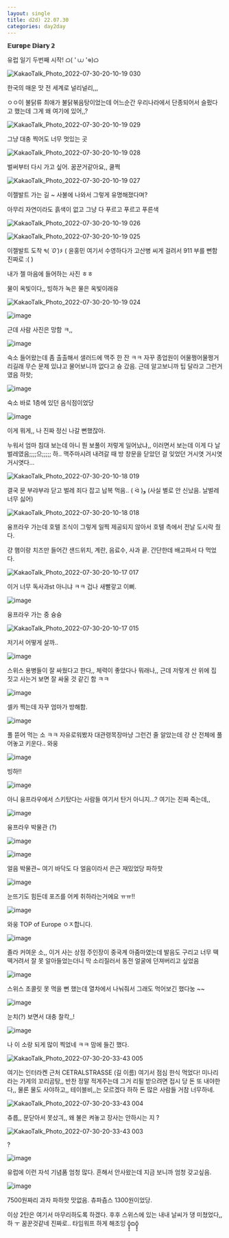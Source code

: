 ```yaml
---
layout: single
title: d2d) 22.07.30
categories: day2day
---
```


__𝔼𝕦𝕣𝕠𝕡𝕖 𝔻𝕚𝕒𝕣𝕪 𝟚__

유럽 일기 두번째 시작! ᜊ( ' ⩊ '𖦹)ᜊ

![KakaoTalk_Photo_2022-07-30-20-10-19 030](https://user-images.githubusercontent.com/52832956/181908321-66606d49-83cc-422b-b9a8-717f3b2561b9.jpeg)

한국의 매운 맛 전 세계로 널리널리,,,

ㅇㅇ이 불닭류 최애가 불닭볶음탕이었는데 어느순간 우리나라에서 단종되어서 슬펐다고 했는데 그게 왜 여기에 있어,,?

![KakaoTalk_Photo_2022-07-30-20-10-19 029](https://user-images.githubusercontent.com/52832956/181908366-4ec7ea0d-6deb-42e3-8578-38326718a76c.jpeg)

그냥 대충 찍어도 너무 멋있는 곳

![KakaoTalk_Photo_2022-07-30-20-10-19 028](https://user-images.githubusercontent.com/52832956/181908374-a07d8196-94dd-437e-9a4f-547b36ddda71.jpeg)

벌써부터 다시 가고 싶어. 꿈꾼거같아요,, 쿨쩍

![KakaoTalk_Photo_2022-07-30-20-10-19 027](https://user-images.githubusercontent.com/52832956/181908392-d322b01b-cfe0-4f20-8428-481f91809f19.jpeg)

이젤발트 가는 길 ~ 사불에 나와서 그렇게 유명해졌다며?

아무리 자연이라도 흙색이 없고 그냥 다 푸르고 푸르고 푸른색

![KakaoTalk_Photo_2022-07-30-20-10-19 026](https://user-images.githubusercontent.com/52832956/181908441-2c3db441-8756-4c3b-850a-322a16094c51.jpeg)

![KakaoTalk_Photo_2022-07-30-20-10-19 025](https://user-images.githubusercontent.com/52832956/181908464-1b4c9e4c-3ce3-400b-98f2-db5ef6192374.jpeg)

이젤발트 도착 ٩( *˙0˙*)۶ ( 윤홍민 여기서 수영하다가 고산병 씨게 걸려서 911 부를 뻔함 진짜로 :( )

내가 젤 마음에 들어하는 사진 ㅎㅎ

물이 옥빛이다,, 빙하가 녹은 물은 옥빛이래유

![KakaoTalk_Photo_2022-07-30-20-10-19 024](https://user-images.githubusercontent.com/52832956/181908465-3a6ffa7b-3d7d-42e4-8ec4-6acad0239f88.jpeg)

![image](https://user-images.githubusercontent.com/52832956/181908485-3806d037-537b-48fc-a70c-026115c0590c.png)

근데 사람 사진은 망함 ㅋ,,

![image](https://user-images.githubusercontent.com/52832956/181908495-db469b4c-df59-4a12-9214-88be95ba5424.png)

숙소 들어왔는데 좀 출출해서 샐러드에 맥주 한 잔 ㅋㅋ 자꾸 종업원이 어물쩡어물쩡거리길래 무슨 문제 있냐고 물어보니까 없다고 슝 갔음. 근데 알고보니까 팁 달라고 그런거였음 하핫;

![image](https://user-images.githubusercontent.com/52832956/181908533-82d41472-db89-4b68-a7d5-061ad8c5062b.png)

숙소 바로 1층에 있던 음식점이었당

![image](https://user-images.githubusercontent.com/52832956/181908548-2fdef7e2-0b15-44f6-8a13-af966418d0f9.png)

이게 뭐게,, 나 진짜 정신 나갈 뻔했잖아.

누워서 엄마 침대 보는데 아니 뭔 보풀이 저렇게 일어났냐,, 이러면서 보는데 이게 다 날벌레였음;;;;으;;;;; 하.. 맥주마시려 내려갈 때 방 창문을 닫았던 걸 잊었던 거시엿 거시엿 거시엿다...

![KakaoTalk_Photo_2022-07-30-20-10-18 019](https://user-images.githubusercontent.com/52832956/181908592-fef276e1-b33a-41f8-acae-c5e91fdea93b.jpeg)

결국 문 부랴부랴 닫고 벌레 죄다 잡고 납복 먹음.. ( ᐛ )و (사실 별로 안 신났음. 날벌레 너무 싫어)

![KakaoTalk_Photo_2022-07-30-20-10-18 018](https://user-images.githubusercontent.com/52832956/181908635-0122a43a-1e86-442a-9ccf-f4c3eb3b7985.jpeg)

융프라우 가는데 호텔 조식이 그렇게 일찍 제공되지 않아서 호텔 측에서 전날 도시락 줬다.

걍 햄이랑 치즈만 들어간 샌드위치, 계란, 음료수, 사과 끝. 간단한데 배고파서 다 먹었다.

![KakaoTalk_Photo_2022-07-30-20-10-17 017](https://user-images.githubusercontent.com/52832956/181908671-05a9977e-22e2-4a47-a9e3-6bdf2a5382f3.jpeg)

이거 너무 독사과st 아니냐 ㅋㅋ 겁나 새빨갛고 이뻐.

![image](https://user-images.githubusercontent.com/52832956/181908695-217bfcda-eb02-4698-b0d4-1937af104916.png)

융프라우 가는 중 슝슝

![KakaoTalk_Photo_2022-07-30-20-10-17 015](https://user-images.githubusercontent.com/52832956/181908706-0a718424-d20c-458d-9128-8dc54f13b005.jpeg)

저기서 어떻게 살까..

![image](https://user-images.githubusercontent.com/52832956/181908716-9847b745-9c91-4eea-9d70-e2ac7624136b.png)

스위스 용병들이 잘 싸웠다고 한다,, 체력이 좋았다나 뭐래나,, 근데 저렇게 산 위에 집 짓고 사는거 보면 잘 싸울 것 같긴 함 ㅋㅋ

![image](https://user-images.githubusercontent.com/52832956/181908741-4723458b-bd8b-4ff2-9cbe-ac0d9d798e84.png)

셀카 찍는데 자꾸 엄마가 방해함.

![image](https://user-images.githubusercontent.com/52832956/181908748-8dbbc509-251b-43c5-9c67-d410bfbd2c63.png)

풀 뜯어 먹는 소 ㅋㅋ 자유로워봤자 대관령목장마냥 그런건 줄 알았는데 걍 산 전체에 풀어놓고 키운다.. 와웅

![image](https://user-images.githubusercontent.com/52832956/181908794-593d5d3e-9329-436d-8038-75e1a17dcbcd.png)

빙하!!

![image](https://user-images.githubusercontent.com/52832956/181908804-4f8202ca-886e-431a-a7f1-17c62e8b295d.png)

아니 융프라우에서 스키탔다는 사람들 여기서 탄거 아니지...? 여기는 진짜 죽는데,,

![image](https://user-images.githubusercontent.com/52832956/181908812-33234091-c796-489d-8f8b-4ff86223cfed.png)

융프라우 박물관 (?)

![image](https://user-images.githubusercontent.com/52832956/181908817-472932b3-200e-49c1-bdc9-da2fb3e9c853.png)

![image](https://user-images.githubusercontent.com/52832956/181908834-6c6d4026-d2a2-4f8b-82ba-1cbf29c98838.png)

얼음 박물관~ 여기 바닥도 다 얼음이라서 은근 재밌었당 파하핫

![image](https://user-images.githubusercontent.com/52832956/181908879-ebc799ae-8c35-40ed-8161-8d6940e97912.png)

눈뜨기도 힘든데 포즈를 어케 취하라는거에요 ㅠㅠ!!

![image](https://user-images.githubusercontent.com/52832956/181908894-cb37eff4-1544-48ee-9036-6268d6266768.png)

와웅 TOP of Europe ㅇㅈ합니다.

![image](https://user-images.githubusercontent.com/52832956/181908914-0aeeab37-b17f-4ee5-89fc-0535b777931d.png)

졸라 커여운 소,, 이거 사는 상점 주인장이 중국계 아줌마였는데 발음도 구리고 너무 떽떽거려서 잘 못 알아들었는더니 막 소리질러서 동전 얼굴에 던져버리고 싶었음

![image](https://user-images.githubusercontent.com/52832956/181908965-036358de-783c-4477-bcd5-950c3bce6f0c.png)

스위스 초콜릿 못 먹을 뻔 했는데 열차에서 나눠줘서 그래도 먹어보긴 했다눙 ~~

![image](https://user-images.githubusercontent.com/52832956/181908984-193352d7-5cb5-49f4-9d84-5c9b893cd0ae.png)

눈치(?) 보면서 대충 찰칵,,!

![image](https://user-images.githubusercontent.com/52832956/181908997-bd22072d-9506-453b-acde-c88efed997ae.png)

나 이 소랑 되게 많이 찍었네 ㅋㅋ 맘에 들긴 했다.

![KakaoTalk_Photo_2022-07-30-20-33-43 005](https://user-images.githubusercontent.com/52832956/181909086-703c1683-7ace-4cff-b1cf-682600e70d2b.jpeg)

여기는 인터라켄 근처 CETRALSTRASSE (길 이름) 여기서 점심 한식 먹었다! 미나리라는 가게의 꼬리곰탕,, 반찬 정말 적게주는데 그거 리필 받으려면 접시 당 돈 또 내야한다,, 물론 물도 사야하고,, 테이블비,,는 모르겠다 하하 돈 많은 사람들 거참 너무하네.

![KakaoTalk_Photo_2022-07-30-20-33-43 004](https://user-images.githubusercontent.com/52832956/181909204-ff08f16c-9c6b-4df2-ad0d-01c6dbd0bb28.jpeg)

츄릅,, 문닫아서 못샀긔,, 왜 불은 켜놓고 장사는 안하시는 지 ?

![KakaoTalk_Photo_2022-07-30-20-33-43 003](https://user-images.githubusercontent.com/52832956/181909239-8576e12d-2bd6-421c-83e2-515ce95136da.jpeg)

?

![image](https://user-images.githubusercontent.com/52832956/181909246-3eca0dde-b6f1-4459-9f9c-d52541f17960.png)

유럽에 이런 자석 기념품 엄청 많다. 흔해서 안사왔는데 지금 보니까 엄청 갖고싶음.

![image](https://user-images.githubusercontent.com/52832956/181909261-d7e96195-4afc-42b9-b8f9-3d99234ae50c.png)

7500원짜리 과자 파하핫 맛없음. 츄파츕스 1300원이었당.

이상 2탄은 여기서 마무리하도록 하겠다. 후후 스위스에 있는 내내 날씨가 댕 미쳤었다,, 하 ㅜ 꿈꾼것같네 진짜로.. 타임워프 하게 해조잉 ŏ̥̥̥̥םŏ̥̥̥̥ 




